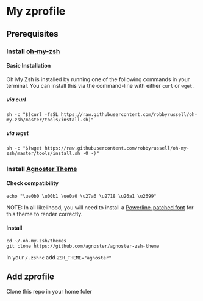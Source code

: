 # My zprofile

## Prerequisites

### Install [oh-my-zsh](https://github.com/robbyrussell/oh-my-zsh)

#### Basic Installation

Oh My Zsh is installed by running one of the following commands in your terminal. You can install this via the command-line with either `curl` or `wget`.

##### via curl

```shell
sh -c "$(curl -fsSL https://raw.githubusercontent.com/robbyrussell/oh-my-zsh/master/tools/install.sh)"
```

##### via wget

```shell
sh -c "$(wget https://raw.githubusercontent.com/robbyrussell/oh-my-zsh/master/tools/install.sh -O -)"
```

### Install [Agnoster Theme](https://github.com/agnoster/agnoster-zsh-theme)


#### Check compatibility
`echo "\ue0b0 \u00b1 \ue0a0 \u27a6 \u2718 \u26a1 \u2699"`

NOTE: In all likelihood, you will need to install a [Powerline-patched font](https://github.com/powerline/fonts) for this theme to render correctly.



#### Install

```
cd ~/.oh-my-zsh/themes
git clone https://github.com/agnoster/agnoster-zsh-theme
```

In your `/.zshrc` add `ZSH_THEME="agnoster"`


## Add zprofile

Clone this repo in your home foler
